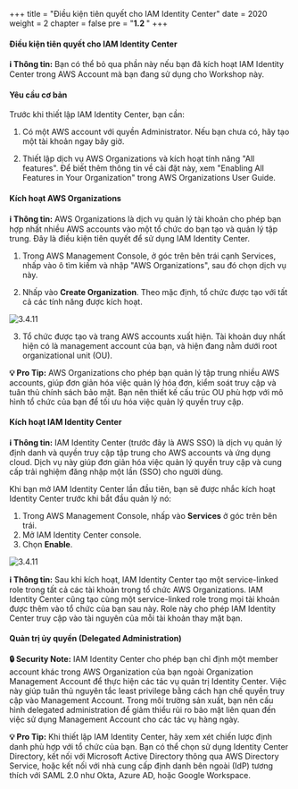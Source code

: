 +++
title = "Điều kiện tiên quyết cho IAM Identity Center"
date = 2020
weight = 2
chapter = false
pre = "<b>1.2 </b>"
+++

#### Điều kiện tiên quyết cho IAM Identity Center

**ℹ️ Thông tin:** Bạn có thể bỏ qua phần này nếu bạn đã kích hoạt IAM Identity Center trong AWS Account mà bạn đang sử dụng cho Workshop này.

#### Yêu cầu cơ bản

Trước khi thiết lập IAM Identity Center, bạn cần:

1. Có một AWS account với quyền Administrator. Nếu bạn chưa có, hãy tạo một tài khoản ngay bây giờ.

2. Thiết lập dịch vụ AWS Organizations và kích hoạt tính năng "All features". Để biết thêm thông tin về cài đặt này, xem "Enabling All Features in Your Organization" trong AWS Organizations User Guide.

#### Kích hoạt AWS Organizations

**ℹ️ Thông tin:** AWS Organizations là dịch vụ quản lý tài khoản cho phép bạn hợp nhất nhiều AWS accounts vào một tổ chức do bạn tạo và quản lý tập trung. Đây là điều kiện tiên quyết để sử dụng IAM Identity Center.

1. Trong AWS Management Console, ở góc trên bên trái cạnh Services, nhấp vào ô tìm kiếm và nhập "AWS Organizations", sau đó chọn dịch vụ này.

2. Nhấp vào **Create Organization**. Theo mặc định, tổ chức được tạo với tất cả các tính năng được kích hoạt.

![3.4.11](/images/0001/0003.png)

3. Tổ chức được tạo và trang AWS accounts xuất hiện. Tài khoản duy nhất hiện có là management account của bạn, và hiện đang nằm dưới root organizational unit (OU).

**💡 Pro Tip:** AWS Organizations cho phép bạn quản lý tập trung nhiều AWS accounts, giúp đơn giản hóa việc quản lý hóa đơn, kiểm soát truy cập và tuân thủ chính sách bảo mật. Bạn nên thiết kế cấu trúc OU phù hợp với mô hình tổ chức của bạn để tối ưu hóa việc quản lý quyền truy cập.

#### Kích hoạt IAM Identity Center

**ℹ️ Thông tin:** IAM Identity Center (trước đây là AWS SSO) là dịch vụ quản lý định danh và quyền truy cập tập trung cho AWS accounts và ứng dụng cloud. Dịch vụ này giúp đơn giản hóa việc quản lý quyền truy cập và cung cấp trải nghiệm đăng nhập một lần (SSO) cho người dùng.

Khi bạn mở IAM Identity Center lần đầu tiên, bạn sẽ được nhắc kích hoạt Identity Center trước khi bắt đầu quản lý nó:

1. Trong AWS Management Console, nhấp vào **Services** ở góc trên bên trái.
2. Mở IAM Identity Center console.
3. Chọn **Enable**.

![3.4.11](/images/0001/0004.png)

**ℹ️ Thông tin:** Sau khi kích hoạt, IAM Identity Center tạo một service-linked role trong tất cả các tài khoản trong tổ chức AWS Organizations. IAM Identity Center cũng tạo cùng một service-linked role trong mọi tài khoản được thêm vào tổ chức của bạn sau này. Role này cho phép IAM Identity Center truy cập vào tài nguyên của mỗi tài khoản thay mặt bạn.

#### Quản trị ủy quyền (Delegated Administration)

**🔒 Security Note:** IAM Identity Center cho phép bạn chỉ định một member account khác trong AWS Organization của bạn ngoài Organization Management Account để thực hiện các tác vụ quản trị Identity Center. Việc này giúp tuân thủ nguyên tắc least privilege bằng cách hạn chế quyền truy cập vào Management Account. Trong môi trường sản xuất, bạn nên cấu hình delegated administration để giảm thiểu rủi ro bảo mật liên quan đến việc sử dụng Management Account cho các tác vụ hàng ngày.

**💡 Pro Tip:** Khi thiết lập IAM Identity Center, hãy xem xét chiến lược định danh phù hợp với tổ chức của bạn. Bạn có thể chọn sử dụng Identity Center Directory, kết nối với Microsoft Active Directory thông qua AWS Directory Service, hoặc kết nối với nhà cung cấp định danh bên ngoài (IdP) tương thích với SAML 2.0 như Okta, Azure AD, hoặc Google Workspace.
